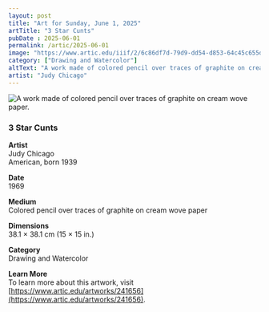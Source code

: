 ```yaml
---
layout: post
title: "Art for Sunday, June 1, 2025"
artTitle: "3 Star Cunts"
pubDate : 2025-06-01
permalink: /artic/2025-06-01
image: "https://www.artic.edu/iiif/2/6c86df7d-79d9-dd54-d853-64c45c655d6d/full/1686,/0/default.jpg"
category: ["Drawing and Watercolor"]
altText: "A work made of colored pencil over traces of graphite on cream wove paper."
artist: "Judy Chicago"
---
```

 
<img src='https://www.artic.edu/iiif/2/6c86df7d-79d9-dd54-d853-64c45c655d6d/full/1686,/0/default.jpg' alt='A work made of colored pencil over traces of graphite on cream wove paper.' style='border-radius=5px'> 
 
### 3 Star Cunts
 
**Artist**<br>
Judy Chicago<br>
American, born 1939
 
**Date**<br>
1969
 
**Medium**<br>
Colored pencil over traces of graphite on cream wove paper
 
**Dimensions**<br>
38.1 × 38.1 cm (15 × 15 in.)
 
**Category**<br>
Drawing and Watercolor
 
**Learn More**<br>
To learn more about this artwork, visit [https://www.artic.edu/artworks/241656](https://www.artic.edu/artworks/241656).